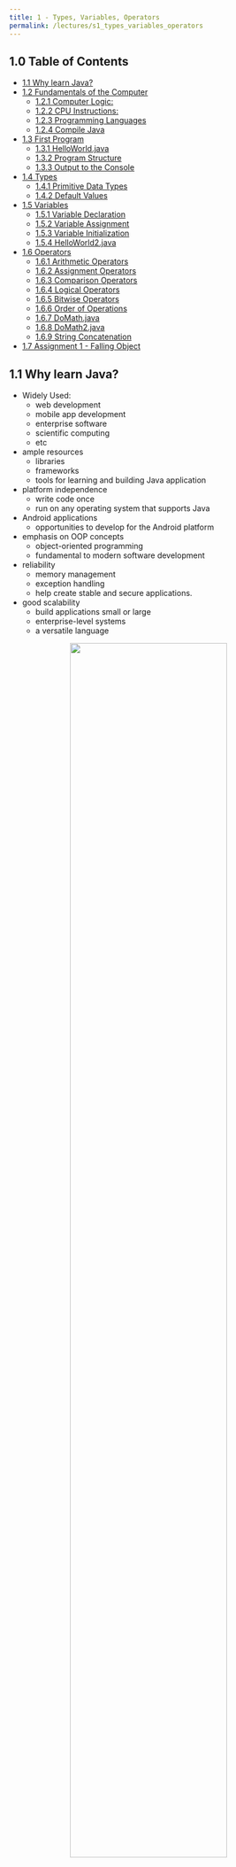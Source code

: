 ```yaml
---
title: 1 - Types, Variables, Operators
permalink: /lectures/s1_types_variables_operators
---
```


## 1.0 Table of Contents<!-- omit from toc -->

- [1.1 Why learn Java?](#11-why-learn-java)
- [1.2 Fundamentals of the Computer](#12-fundamentals-of-the-computer)
  - [1.2.1 Computer Logic:](#121-computer-logic)
  - [1.2.2 CPU Instructions:](#122-cpu-instructions)
  - [1.2.3 Programming Languages](#123-programming-languages)
  - [1.2.4 Compile Java](#124-compile-java)
- [1.3 First Program](#13-first-program)
  - [1.3.1 HelloWorld.java](#131-helloworldjava)
  - [1.3.2 Program Structure](#132-program-structure)
  - [1.3.3 Output to the Console](#133-output-to-the-console)
- [1.4 Types](#14-types)
  - [1.4.1 Primitive Data Types](#141-primitive-data-types)
  - [1.4.2 Default Values](#142-default-values)
- [1.5 Variables](#15-variables)
  - [1.5.1 Variable Declaration](#151-variable-declaration)
  - [1.5.2 Variable Assignment](#152-variable-assignment)
  - [1.5.3 Variable Initialization](#153-variable-initialization)
  - [1.5.4 HelloWorld2.java](#154-helloworld2java)
- [1.6 Operators](#16-operators)
  - [1.6.1 Arithmetic Operators](#161-arithmetic-operators)
  - [1.6.2 Assignment Operators](#162-assignment-operators)
  - [1.6.3 Comparison Operators](#163-comparison-operators)
  - [1.6.4 Logical Operators](#164-logical-operators)
  - [1.6.5 Bitwise Operators](#165-bitwise-operators)
  - [1.6.6 Order of Operations](#166-order-of-operations)
  - [1.6.7 DoMath.java](#167-domathjava)
  - [1.6.8 DoMath2.java](#168-domath2java)
  - [1.6.9 String Concatenation](#169-string-concatenation)
- [1.7 Assignment 1 - Falling Object](#17-assignment-1---falling-object)

## 1.1 Why learn Java?

- Widely Used:
  - web development
  - mobile app development
  - enterprise software
  - scientific computing
  - etc
- ample resources
  - libraries
  - frameworks
  - tools for learning and building Java application
- platform independence
  - write code once
  - run on any operating system that supports Java
- Android applications
  - opportunities to develop for the Android platform
- emphasis on OOP concepts
  - object-oriented programming
  - fundamental to modern software development
- reliability
  - memory management
  - exception handling
  - help create stable and secure applications.
- good scalability
  - build applications small or large
  - enterprise-level systems
  - a versatile language

<p style="text-align:center"><img src="../images/1.1.jpg" width="75%"></p>

## 1.2 Fundamentals of the Computer

### 1.2.1 Computer Logic:

[![](https://mermaid.ink/img/pako:eNo9kE9rhDAQxb9KmNMKrjUa_yRbCq17Weiyy5a9FC9BoxvQRGJsa8Xv3rSlZQ4z8_jNezALVLoWwKDp9Ht148ai58uuVAg9bko4il6buQQP3W-3D-jJSYVQ1vAOnY2uxDhK1aKrkhZtivPV-ycLRx7UMNm702RdQ5vDyUN78SbdkaN24EMvTM9l7bKX77wS7E30ogTmRldqdQyfrH6ZVQXMmkn4MA01t2IveWt4D6zh3ejUgatXrfs_yK3AFvgAhkkSRCTHeURpnoU0iXyYgZGQBpRkMc5wGKcxTZPVh88fhzDIEhxjkmc5SeOMJNgHUUurzfH3T5VWjWxh_QLfCl1e?type=png)](https://mermaid.live/edit#pako:eNo9kE9rhDAQxb9KmNMKrjUa_yRbCq17Weiyy5a9FC9BoxvQRGJsa8Xv3rSlZQ4z8_jNezALVLoWwKDp9Ht148ai58uuVAg9bko4il6buQQP3W-3D-jJSYVQ1vAOnY2uxDhK1aKrkhZtivPV-ycLRx7UMNm702RdQ5vDyUN78SbdkaN24EMvTM9l7bKX77wS7E30ogTmRldqdQyfrH6ZVQXMmkn4MA01t2IveWt4D6zh3ejUgatXrfs_yK3AFvgAhkkSRCTHeURpnoU0iXyYgZGQBpRkMc5wGKcxTZPVh88fhzDIEhxjkmc5SeOMJNgHUUurzfH3T5VWjWxh_QLfCl1e)

### 1.2.2 CPU Instructions:

```java
z=x+y;
```

```
LOAD x
ADD  y
STORE z
```

### 1.2.3 Programming Languages

- High-level languages
  - Java
  - Python
  - C++
  - C#
  - etc
- wasier to understand than assembly
- must be translate to machine code to run

### 1.2.4 Compile Java

- Java is a compiled language
- Java source code is compiled into bytecode
  [![](https://mermaid.ink/img/pako:eNpFkM1uwjAQhF_F2lOQAgrGzo-pKhU4VeVSpB6QLyvHNKmcGBmnLY3y7nVAEbfd2W9Wo-lB2VKDgJOxP6pC58nb-1q2hLxEEl7xG8nBdk5psg0ciRZfQZpJmJGn-fyZbCZoa5tzbbQj0QioB7ENxObqtbrblcHL5XHdTf6P2vkODdmjqupW39-M3BpiaLRrsC5Dyn5MJsFXutESRBhLfcLOeAmyHQKKnbeHa6tAeNfpGLpziV7vavx02IA4obkE9Yzt0dpmgsIKoodfEDxfJFmRJnmerFLK0jSGKwhG2SJnWcE5Leiy4HSI4e_mT4K-LChnOVtxyjNexKDL2lu3v9d6a3f4B4ukavI?type=png)](https://mermaid.live/edit#pako:eNpFkM1uwjAQhF_F2lOQAgrGzo-pKhU4VeVSpB6QLyvHNKmcGBmnLY3y7nVAEbfd2W9Wo-lB2VKDgJOxP6pC58nb-1q2hLxEEl7xG8nBdk5psg0ciRZfQZpJmJGn-fyZbCZoa5tzbbQj0QioB7ENxObqtbrblcHL5XHdTf6P2vkODdmjqupW39-M3BpiaLRrsC5Dyn5MJsFXutESRBhLfcLOeAmyHQKKnbeHa6tAeNfpGLpziV7vavx02IA4obkE9Yzt0dpmgsIKoodfEDxfJFmRJnmerFLK0jSGKwhG2SJnWcE5Leiy4HSI4e_mT4K-LChnOVtxyjNexKDL2lu3v9d6a3f4B4ukavI)

## 1.3 First Program

go to [repl.it](https://repl.it/) and create a new Java project

### 1.3.1 HelloWorld.java

```java
public class HelloWorld {
  public static void main(String[] args) {
    System.out.println("Hello World");
  }
}
```

### 1.3.2 Program Structure

```java
class CLASSNAME{
  public static void main(String[] args) {
    // code goes here
  }
}
```

### 1.3.3 Output to the Console

```java
System.out.println("some string");
```

## 1.4 Types

- Java is a statically typed language
  - variables must be declared before they can be used

### 1.4.1 Primitive Data Types

| Type        | Description              | Size    | Range                                                   |
| ----------- | ------------------------ | ------- | ------------------------------------------------------- |
| byte        | 8-bit signed integer     | 1 byte  | -128 to 127                                             |
| short       | 16-bit signed integer    | 2 bytes | -32,768 to 32,767                                       |
| **int**     | 32-bit signed integer    | 4 bytes | -2,147,483,648 to 2,147,483,647                         |
| long        | 64-bit signed integer    | 8 bytes | -9,223,372,036,854,775,808 to 9,223,372,036,854,775,807 |
| float       | 32-bit floating point    | 4 bytes | 3.4e-038 to 3.4e+038                                    |
| **double**  | 64-bit floating point    | 8 bytes | 1.7e-308 to 1.7e+308                                    |
| **boolean** | true or false            | 1 bit   | true or false                                           |
| **char**    | 16-bit unicode character | 2 bytes | 0 to 65,535                                             |

on top of these, Java have support for a character string type, called String

### 1.4.2 Default Values

| Type    | Default Value |
| ------- | ------------- |
| byte    | 0             |
| short   | 0             |
| int     | 0             |
| long    | 0L            |
| float   | 0.0f          |
| double  | 0.0d          |
| boolean | false         |
| char    | '\u0000'      |
| String  | null          |

## 1.5 Variables

variables are named location that stores a value of one particular type

### 1.5.1 Variable Declaration

```java
type name;
```

Example:

```java
int x;
String foo;
```

### 1.5.2 Variable Assignment

```java
name = value;
```

Example:

```java
int x;
x = 5;

String foo;
foo = "bar";
```

### 1.5.3 Variable Initialization

```java
type name = value;
```

Example:

```java
int x = 5;

String foo = "bar";
```

### 1.5.4 HelloWorld2.java

```java
public class HelloWorld2 {
  public static void main(String[] args) {
    String message = "Hello World";
    System.out.println(message);
    message = "Hello World 2";
    System.out.println(message);
  }
}
```

## 1.6 Operators

symbols that perform operations on operands
operands are variables and values that operators act on

### 1.6.1 Arithmetic Operators

| Operator | Description    | Example |
| -------- | -------------- | ------- |
| +        | addition       | x + y   |
| -        | subtraction    | x - y   |
| \*       | multiplication | x \* y  |
| /        | division       | x / y   |
| %        | modulus        | x % y   |
| ++       | increment      | x++     |
| --       | decrement      | x--     |

### 1.6.2 Assignment Operators

| Operator | Description         | Example |
| -------- | ------------------- | ------- |
| =        | assign              | x = y   |
| +=       | add and assign      | x += y  |
| -=       | subtract and assign | x -= y  |
| \*=      | multiply and assign | x \*= y |
| /=       | divide and assign   | x /= y  |
| %=       | modulus and assign  | x %= y  |
| ...      | ...                 | ...     |

### 1.6.3 Comparison Operators

| Operator | Description              | Example |
| -------- | ------------------------ | ------- |
| ==       | equal to                 | x == y  |
| !=       | not equal to             | x != y  |
| >        | greater than             | x > y   |
| <        | less than                | x < y   |
| >=       | greater than or equal to | x >= y  |
| <=       | less than or equal to    | x <= y  |

### 1.6.4 Logical Operators

| Operator | Description | Example           |
| -------- | ----------- | ----------------- |
| &&       | logical and | x > 0 && x < 10   |
| \|\|     | logical or  | x < 0 \|\| x > 10 |
| !        | logical not | !(x == y)         |

### 1.6.5 Bitwise Operators

| Operator | Description          | Example |
| -------- | -------------------- | ------- |
| &        | bitwise and          | x & y   |
| \|       | bitwise or           | x \| y  |
| ^        | bitwise xor          | x ^ y   |
| ~        | bitwise compliment   | ~x      |
| <<       | left shift           | x << 2  |
| >>       | right shift          | x >> 2  |
| >>>      | unsigned right shift | x >>> 2 |
| ...      | ...                  | ...     |

### 1.6.6 Order of Operations

The standard order of operations in math

1. Parentheses
2. Multiplication and Division
3. Addition and Subtraction

### 1.6.7 DoMath.java

```java
class DoMath{
  public static void main(String[] arguments){
    double score = 1.0 + 2.0 * 3.0;
    SSystem.out.println(score);
    score = score / 2.0;
    System.out.println(score);
  }
}
```

### 1.6.8 DoMath2.java

```java
class DoMath2{
  public static void main(String[] arguments){
    double score = 1.0 + 2.0 * 3.0;
    System.out.println(score);
    double score2 = score / 2.0;
    System.out.println(score);
    System.out.println(score2);
  }
}
```

### 1.6.9 String Concatenation

you can use the + operator to concatenate strings

```java
String message = "Hello" + " " + "World";
message += "!";
//message = "Hello World!"
```

## 1.7 Assignment 1 - Falling Object

Compute the position of a falling object and print it

- use the equation
- `position = 0.5 * g * time * time + initialVelocity * time + initialPosition`
- where `g` is the gravity constant `-9.8 m/s^2`
- `position` is in meters
- `time` is in seconds
- `initialVelocity` is in meters per second
- `initialPosition` is in meters

if `time` is 10 seconds, `initialVelocity` is 0, and `initialPosition` is 0, then the position should be `-490.0m`

```java
class FallingObject{
  public static void main(String[] args){
    /*
     * Steps to solve the problem
     *  1. Declare variables
     *  2. Assign values to variables
     *  3. Compute the position
     *  4. Print the result
     */
  }
}
```

[View Solution](/homework#1---assignment-1-falling-object)

[**Return to Top**](#10-table-of-contents)

[**Return to Main Page**](index)
